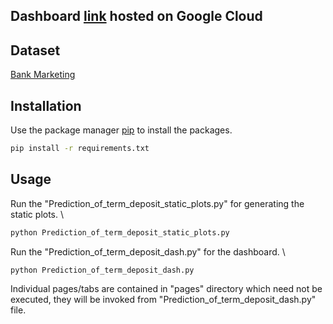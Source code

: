 ## Dashboard [link](https://dashapp-h2jfd2dfyq-nn.a.run.app/) hosted on Google Cloud

## Dataset
[Bank Marketing](https://archive.ics.uci.edu/dataset/222/bank+marketing)

## Installation

Use the package manager [pip](https://pip.pypa.io/en/stable/) to install the packages.

```bash
pip install -r requirements.txt
```

## Usage

Run the "Prediction_of_term_deposit_static_plots.py" for generating the static plots. \
```python
python Prediction_of_term_deposit_static_plots.py
```
Run the "Prediction_of_term_deposit_dash.py" for the dashboard. \
```python
python Prediction_of_term_deposit_dash.py
```
Individual pages/tabs are contained in "pages" directory which need not be executed, they will be invoked from "Prediction_of_term_deposit_dash.py" file.